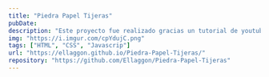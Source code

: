 ```yaml
---
title: "Piedra Papel Tijeras"
pubDate: 
description: "Este proyecto fue realizado gracias un tutorial de youtube para crear un juego con funciones, encabezados DOM y estilos geniales."
img: "https://i.imgur.com/cpYdujC.png"
tags: ["HTML", "CSS", "Javascrip"]
url: "https://ellaggon.github.io/Piedra-Papel-Tijeras/"
repository: "https://github.com/Ellaggon/Piedra-Papel-Tijeras"
---
```


